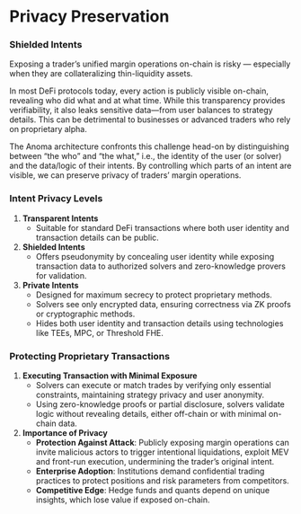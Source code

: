 # Privacy Preservation

### Shielded Intents

Exposing a trader’s unified margin operations on-chain is risky — especially when they are collateralizing thin-liquidity assets.

In most DeFi protocols today, every action is publicly visible on-chain, revealing who did what and at what time. While this transparency provides verifiability, it also leaks sensitive data—from user balances to strategy details. This can be detrimental to businesses or advanced traders who rely on proprietary alpha.

The Anoma architecture confronts this challenge head-on by distinguishing between “the who” and “the what,” i.e., the identity of the user (or solver) and the data/logic of their intents. By controlling which parts of an intent are visible, we can preserve privacy of traders’ margin operations.

### Intent Privacy Levels

1. **Transparent Intents**
   * Suitable for standard DeFi transactions where both user identity and transaction details can be public.
2. **Shielded Intents**
   * Offers pseudonymity by concealing user identity while exposing transaction data to authorized solvers and zero-knowledge provers for validation.
3. **Private Intents**
   * Designed for maximum secrecy to protect proprietary methods.
   * Solvers see only encrypted data, ensuring correctness via ZK proofs or cryptographic methods.
   * Hides both user identity and transaction details using technologies like TEEs, MPC, or Threshold FHE.

### Protecting Proprietary Transactions

1. **Executing Transaction with Minimal Exposure**
   * Solvers can execute or match trades by verifying only essential constraints, maintaining strategy privacy and user anonymity.
   * Using zero-knowledge proofs or partial disclosure, solvers validate logic without revealing details, either off-chain or with minimal on-chain data.
2. **Importance of Privacy**
   * **Protection Against Attack**: Publicly exposing margin operations can invite malicious actors to trigger intentional liquidations, exploit MEV and front-run execution, undermining the trader’s original intent.
   * **Enterprise Adoption**: Institutions demand confidential trading practices to protect positions and risk parameters from competitors.
   * **Competitive Edge**: Hedge funds and quants depend on unique insights, which lose value if exposed on-chain.

